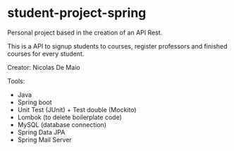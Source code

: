 # student-project-spring

Personal project based in the creation of an API Rest.

This is a API to signup students to courses, register professors and finished courses for every student.

Creator: Nicolas De Maio

Tools: 
  - Java
  - Spring boot
  - Unit Test (JUnit) + Test double (Mockito)
  - Lombok (to delete boilerplate code)
  - MySQL (database connection)
  - Spring Data JPA
  - Spring Mail Server
